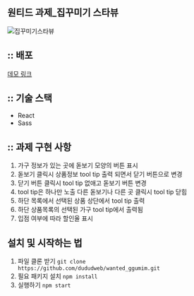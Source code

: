 ## 원티드 과제\_집꾸미기 스타뷰

![집꾸미기스타뷰](https://user-images.githubusercontent.com/91524565/152458949-06b4f676-439f-4bd1-8bbd-04a09bcaddf9.gif)

## :: 배포

<a href="http://dududggumim.s3-website.ap-northeast-2.amazonaws.com/">데모 링크</a>

## :: 기술 스택

- React
- Sass

## :: 과제 구현 사항

1. 가구 정보가 있는 곳에 돋보기 모양의 버튼 표시
2. 돋보기 클릭시 상품정보 tool tip 출력 되면서 닫기 버튼으로 변경
3. 닫기 버튼 클릭시 tool tip 없애고 돋보기 버튼 변경
4. tool tip은 하나만 노출 다른 돋보기나 다른 곳 클릭시 tool tip 닫힘
5. 하단 목록에서 선택된 상품 상단에서 tool tip 출력
6. 하단 상품목록의 선택된 가구 tool tip에서 출력됨
7. 입점 여부에 따라 할인율 표시

## 설치 및 시작하는 법

1. 파일 클론 받기
   `git clone https://github.com/dududweb/wanted_ggumim.git`
2. 필요 패키지 설치
   `npm install`
3. 실행하기
   `npm start`
